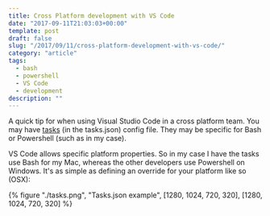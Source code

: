 ```yaml
---
title: Cross Platform development with VS Code
date: "2017-09-11T21:03:03+00:00"
template: post
draft: false
slug: "/2017/09/11/cross-platform-development-with-vs-code/"
category: "article"
tags:
  - bash
  - powershell
  - VS Code
  - development
description: ""
---
```


A quick tip for when using Visual Studio Code in a cross platform team. You may have [tasks](https://code.visualstudio.com/docs/editor/tasks) (in the tasks.json) config file. They may be specific for Bash or Powershell (such as in my case).

VS Code allows specific platform properties. So in my case I have the tasks use Bash for my Mac, whereas the other developers use Powershell on Windows. It's as simple as defining an override for your platform like so (OSX):

{% figure "./tasks.png", "Tasks.json example", [1280, 1024, 720, 320], [1280, 1024, 720, 320] %}
